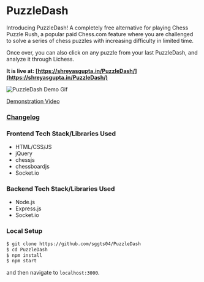# PuzzleDash

Introducing PuzzleDash! A completely free alternative for playing Chess Puzzle Rush, a popular paid Chess.com feature where you are challenged to solve a series of chess puzzles with increasing difficulty in limited time.

Once over, you can also click on any puzzle from your last PuzzleDash, and analyze it through Lichess.

**It is live at: [https://shreyasgupta.in/PuzzleDash/](https://shreyasgupta.in/PuzzleDash/)**

![PuzzleDash Demo Gif](https://i.imgur.com/z75UmzX.gif)

[Demonstration Video](https://www.youtube.com/watch?v=hKUGLylu1pY)

### [Changelog](https://github.com/sggts04/PuzzleDash/blob/master/CHANGELOG.md)

### Frontend Tech Stack/Libraries Used

* HTML/CSS/JS
* jQuery
* chessjs
* chessboardjs
* Socket.io

### Backend Tech Stack/Libraries Used

* Node.js
* Express.js
* Socket.io

### Local Setup

```bash
$ git clone https://github.com/sggts04/PuzzleDash
$ cd PuzzleDash
$ npm install
$ npm start
```
and then navigate to `localhost:3000`.
